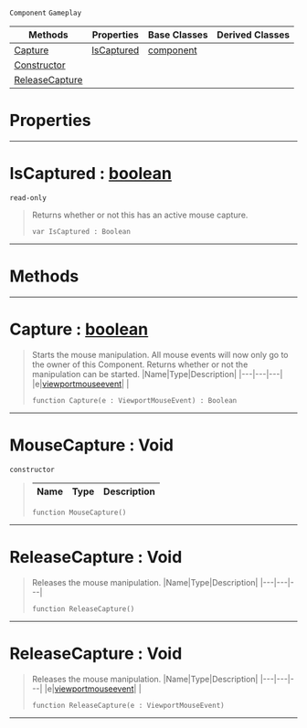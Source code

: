  `Component` `Gameplay`



|Methods|Properties|Base Classes|Derived Classes|
|---|---|---|---|
|[ Capture](https://github.com/ZilchEngine/ZilchDocs/blob/master/code_reference/class_reference/mousecapture.markdown#capture-zilch-engine-docu)|[ IsCaptured](https://github.com/ZilchEngine/ZilchDocs/blob/master/code_reference/class_reference/mousecapture.markdown#iscaptured-zilch-engine-d)|[component](https://github.com/ZilchEngine/ZilchDocs/blob/master/code_reference/class_reference/component.markdown)| |
|[ Constructor](https://github.com/ZilchEngine/ZilchDocs/blob/master/code_reference/class_reference/mousecapture.markdown#mousecapture-void)| | | |
|[ ReleaseCapture](https://github.com/ZilchEngine/ZilchDocs/blob/master/code_reference/class_reference/mousecapture.markdown#releasecapture-void)| | | |


 #  Properties


---  
 #  IsCaptured : [boolean](https://github.com/ZilchEngine/ZilchDocs/blob/master/code_reference/nada_base_types/boolean.markdown)

 `read-only`

> Returns whether or not this has an active mouse capture.
> ``` lang=cpp, name=Nada
> var IsCaptured : Boolean


---  
 #  Methods


---  
 #  Capture : [boolean](https://github.com/ZilchEngine/ZilchDocs/blob/master/code_reference/nada_base_types/boolean.markdown)

> Starts the mouse manipulation. All mouse events will now only go to the owner of this Component. Returns whether or not the manipulation can be started.
> |Name|Type|Description|
> |---|---|---|
> |e|[viewportmouseevent](https://github.com/ZilchEngine/ZilchDocs/blob/master/code_reference/class_reference/viewportmouseevent.markdown)| |
> ``` lang=cpp, name=Nada
> function Capture(e : ViewportMouseEvent) : Boolean
> ``` 


---  
 #  MouseCapture : Void

 `constructor`

> 
> |Name|Type|Description|
> |---|---|---|
> ``` lang=cpp, name=Nada
> function MouseCapture()
> ``` 


---  
 #  ReleaseCapture : Void

> Releases the mouse manipulation.
> |Name|Type|Description|
> |---|---|---|
> ``` lang=cpp, name=Nada
> function ReleaseCapture()
> ``` 


---  
 #  ReleaseCapture : Void

> Releases the mouse manipulation.
> |Name|Type|Description|
> |---|---|---|
> |e|[viewportmouseevent](https://github.com/ZilchEngine/ZilchDocs/blob/master/code_reference/class_reference/viewportmouseevent.markdown)| |
> ``` lang=cpp, name=Nada
> function ReleaseCapture(e : ViewportMouseEvent)
> ``` 


---  
 

 